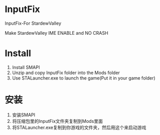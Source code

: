 # InputFix
InputFix-For StardewValley

Make StardewValley IME ENABLE and NO CRASH
# Install
1. Install SMAPI
2. Unzip and copy InputFix folder into the Mods folder
3. Use STALauncher.exe to launch the game(Put it in your game folder)
# 安装
1. 安装SMAPI
2. 将压缩包里的InputFix文件夹复制到Mods里面
3. 将STALauncher.exe复制到你游戏的文件夹，然后用这个来启动游戏
